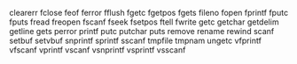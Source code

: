 clearerr
fclose
feof
ferror
fflush
fgetc
fgetpos
fgets
fileno
fopen
fprintf
fputc
fputs
fread
freopen
fscanf
fseek
fsetpos
ftell
fwrite
getc
getchar
getdelim
getline
gets
perror
printf
putc
putchar
puts
remove
rename
rewind
scanf
setbuf
setvbuf
snprintf
sprintf
sscanf
tmpfile
tmpnam
ungetc
vfprintf
vfscanf
vprintf
vscanf
vsnprintf
vsprintf
vsscanf